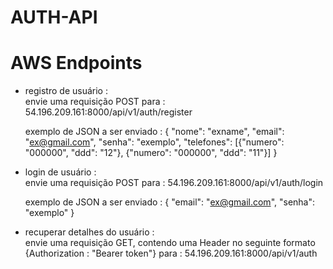 # AUTH-API

# AWS Endpoints

- registro de usuário : <br />
  envie uma requisição POST para : 54.196.209.161:8000/api/v1/auth/register <br />

  exemplo de JSON a ser enviado :
  {
    "nome": "exname",
    "email": "ex@gmail.com",
    "senha": "exemplo",
    "telefones": [{"numero": "000000", "ddd": "12"}, {"numero": "000000", "ddd": "11"}]
  }
  

- login de usuário : <br />
  envie uma requisição POST para : 54.196.209.161:8000/api/v1/auth/login <br />

   exemplo de JSON a ser enviado :
    {
      "email": "ex@gmail.com",
      "senha": "exemplo"
    }


- recuperar detalhes do usuário : <br />
     envie uma requisição GET, contendo uma Header no seguinte formato {Authorization : "Bearer token"}   para : 54.196.209.161:8000/api/v1/auth

  
